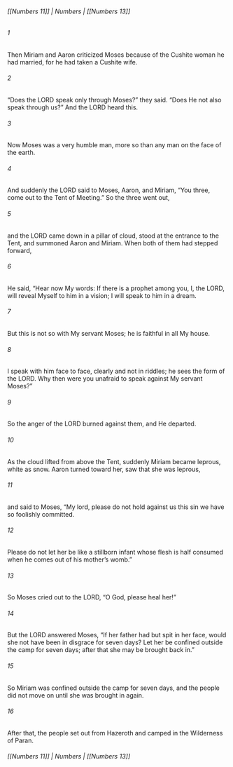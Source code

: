 ###### [[Numbers 11]] | Numbers | [[Numbers 13]]

###### 1
Then Miriam and Aaron criticized Moses because of the Cushite woman he had married, for he had taken a Cushite wife.
###### 2
“Does the LORD speak only through Moses?” they said. “Does He not also speak through us?” And the LORD heard this.
###### 3
Now Moses was a very humble man, more so than any man on the face of the earth.
###### 4
And suddenly the LORD said to Moses, Aaron, and Miriam, “You three, come out to the Tent of Meeting.” So the three went out,
###### 5
and the LORD came down in a pillar of cloud, stood at the entrance to the Tent, and summoned Aaron and Miriam. When both of them had stepped forward,
###### 6
He said, “Hear now My words: If there is a prophet among you, I, the LORD, will reveal Myself to him in a vision; I will speak to him in a dream.
###### 7
But this is not so with My servant Moses; he is faithful in all My house.
###### 8
I speak with him face to face, clearly and not in riddles; he sees the form of the LORD. Why then were you unafraid to speak against My servant Moses?”
###### 9
So the anger of the LORD burned against them, and He departed.
###### 10
As the cloud lifted from above the Tent, suddenly Miriam became leprous, white as snow. Aaron turned toward her, saw that she was leprous,
###### 11
and said to Moses, “My lord, please do not hold against us this sin we have so foolishly committed.
###### 12
Please do not let her be like a stillborn infant whose flesh is half consumed when he comes out of his mother’s womb.”
###### 13
So Moses cried out to the LORD, “O God, please heal her!”
###### 14
But the LORD answered Moses, “If her father had but spit in her face, would she not have been in disgrace for seven days? Let her be confined outside the camp for seven days; after that she may be brought back in.”
###### 15
So Miriam was confined outside the camp for seven days, and the people did not move on until she was brought in again.
###### 16
After that, the people set out from Hazeroth and camped in the Wilderness of Paran.

###### [[Numbers 11]] | Numbers | [[Numbers 13]]
